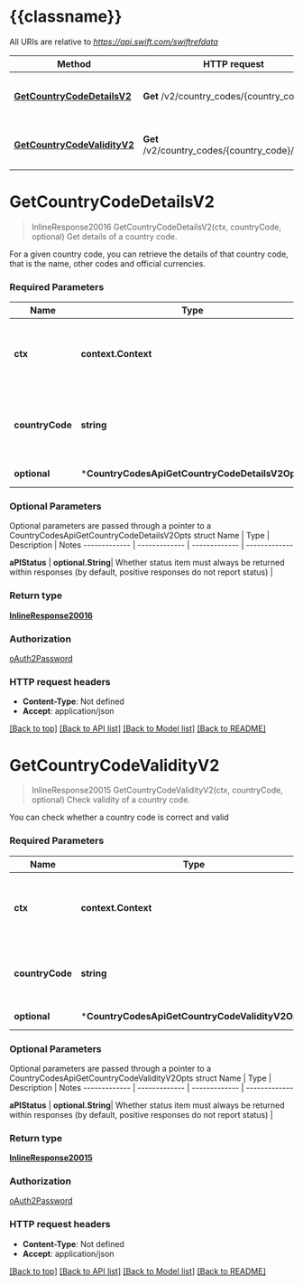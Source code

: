 # {{classname}}

All URIs are relative to *https://api.swift.com/swiftrefdata*

Method | HTTP request | Description
------------- | ------------- | -------------
[**GetCountryCodeDetailsV2**](CountryCodesApi.md#GetCountryCodeDetailsV2) | **Get** /v2/country_codes/{country_code} | Get details of a country code.
[**GetCountryCodeValidityV2**](CountryCodesApi.md#GetCountryCodeValidityV2) | **Get** /v2/country_codes/{country_code}/validity | Check validity of a country code.

# **GetCountryCodeDetailsV2**
> InlineResponse20016 GetCountryCodeDetailsV2(ctx, countryCode, optional)
Get details of a country code.

For a given country code, you can retrieve the details of that country code, that is the name, other codes and official currencies.

### Required Parameters

Name | Type | Description  | Notes
------------- | ------------- | ------------- | -------------
 **ctx** | **context.Context** | context for authentication, logging, cancellation, deadlines, tracing, etc.
  **countryCode** | **string**| Country code (2-letters, 3-letters or 3-digits) for which details are requested | 
 **optional** | ***CountryCodesApiGetCountryCodeDetailsV2Opts** | optional parameters | nil if no parameters

### Optional Parameters
Optional parameters are passed through a pointer to a CountryCodesApiGetCountryCodeDetailsV2Opts struct
Name | Type | Description  | Notes
------------- | ------------- | ------------- | -------------

 **aPIStatus** | **optional.String**| Whether status item must always be returned within responses (by default, positive responses do not report status) | 

### Return type

[**InlineResponse20016**](inline_response_200_16.md)

### Authorization

[oAuth2Password](../README.md#oAuth2Password)

### HTTP request headers

 - **Content-Type**: Not defined
 - **Accept**: application/json

[[Back to top]](#) [[Back to API list]](../README.md#documentation-for-api-endpoints) [[Back to Model list]](../README.md#documentation-for-models) [[Back to README]](../README.md)

# **GetCountryCodeValidityV2**
> InlineResponse20015 GetCountryCodeValidityV2(ctx, countryCode, optional)
Check validity of a country code.

You can check whether a country code is correct and valid

### Required Parameters

Name | Type | Description  | Notes
------------- | ------------- | ------------- | -------------
 **ctx** | **context.Context** | context for authentication, logging, cancellation, deadlines, tracing, etc.
  **countryCode** | **string**| Country code (2-letters, 3-letters or 3-digits) to validate | 
 **optional** | ***CountryCodesApiGetCountryCodeValidityV2Opts** | optional parameters | nil if no parameters

### Optional Parameters
Optional parameters are passed through a pointer to a CountryCodesApiGetCountryCodeValidityV2Opts struct
Name | Type | Description  | Notes
------------- | ------------- | ------------- | -------------

 **aPIStatus** | **optional.String**| Whether status item must always be returned within responses (by default, positive responses do not report status) | 

### Return type

[**InlineResponse20015**](inline_response_200_15.md)

### Authorization

[oAuth2Password](../README.md#oAuth2Password)

### HTTP request headers

 - **Content-Type**: Not defined
 - **Accept**: application/json

[[Back to top]](#) [[Back to API list]](../README.md#documentation-for-api-endpoints) [[Back to Model list]](../README.md#documentation-for-models) [[Back to README]](../README.md)

